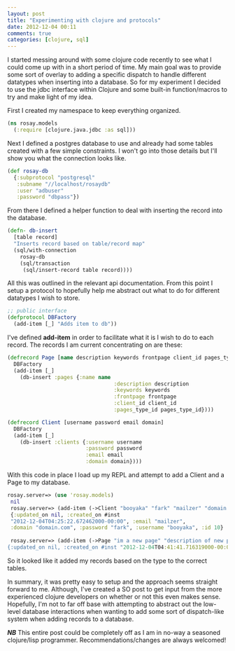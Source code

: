 ```yaml
---
layout: post
title: "Experimenting with clojure and protocols"
date: 2012-12-04 00:11
comments: true
categories: [clojure, sql]
---
```


I started messing around with some clojure code recently to see what I
could come up with in a short period of time. My main goal was to
provide some sort of overlay to adding a specific dispatch to handle
different datatypes when inserting into a database. So for my
experiment I decided to use the jdbc interface within Clojure and some
built-in function/macros to try and make light of my idea.

First I created my namespace to keep everything organized.

``` clojure
(ns rosay.models
  (:require [clojure.java.jdbc :as sql]))
```

Next I defined a postgres database to use and already had some tables
created with a few simple constraints. I won't go into those details
but I'll show you what the connection looks like.

``` clojure
(def rosay-db
  {:subprotocol "postgresql"
   :subname "//localhost/rosaydb"
   :user "adbuser"
   :password "dbpass"})
```

From there I defined a helper function to deal with inserting the
record into the database.

``` clojure
(defn- db-insert
  [table record]
  "Inserts record based on table/record map"
  (sql/with-connection
    rosay-db
    (sql/transaction
     (sql/insert-record table record))))
```

All this was outlined in the relevant api documentation. From this
point I setup a protocol to hopefully help me abstract out what to do
for different datatypes I wish to store.

``` clojure
;; public interface
(defprotocol DBFactory
  (add-item [_] "Adds item to db"))
```

I've defined **add-item** in order to facilitate what it is I wish to
do to each record. The records I am current concentrating on are
these:

``` clojure
(defrecord Page [name description keywords frontpage client_id pages_type_id]
  DBFactory
  (add-item [_]
    (db-insert :pages {:name name
                                  :description description
                                  :keywords keywords
                                  :frontpage frontpage
                                  :client_id client_id
                                  :pages_type_id pages_type_id})))

(defrecord Client [username password email domain]
  DBFactory
  (add-item [_]
    (db-insert :clients {:username username
                         :password password
                         :email email
                         :domain domain})))
```

With this code in place I load up my REPL and attempt to add a Client
and a Page to my database.

``` clojure
rosay.server=> (use 'rosay.models)
 nil
 rosay.server=> (add-item (->Client "booyaka" "fark" "mailzer" "domain.com"))
 {:updated_on nil, :created_on #inst
 "2012-12-04T04:25:22.672462000-00:00", :email "mailzer",
 :domain "domain.com", :password "fark", :username "booyaka", :id 10}
 
 rosay.server=> (add-item (->Page "im a new page" "description of new page" "somekeywords,keywords true 10 1))
{:updated_on nil, :created_on #inst "2012-12-04T04:41:41.716319000-00:00", :pages_type_id 1, :client_id 10, :frontpage true, :keywords "somekeywords,keywords", :description "description of new page", :name "im a new page", :id 4}
```

So it looked like it added my records based on the type to the correct
tables.

In summary, it was pretty easy to setup and the approach seems
straight forward to me. Although, I've created a SO post to get input
from the more experienced clojure developers on whether or not this
even makes sense. Hopefully, I'm not to far off base with attempting
to abstract out the low-level database interactions when wanting to
add some sort of dispatch-like system when adding records to a
database.

***NB*** This entire post could be completely off as I am in no-way a
seasoned clojure/lisp programmer. Recommendations/changes are always welcomed!
